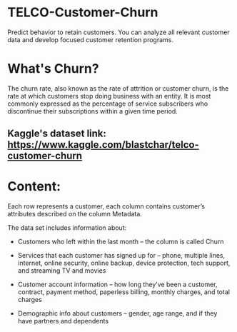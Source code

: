 # TELCO-Customer-Churn

 Predict behavior to retain customers. You can analyze all relevant customer data and develop focused customer retention programs.

 # What's Churn?

 The churn rate, also known as the rate of attrition or customer churn, is the rate at which customers stop doing business with an entity. It is most commonly expressed as the percentage of service subscribers who discontinue their subscriptions within a given time period.

 ## Kaggle's dataset link: https://www.kaggle.com/blastchar/telco-customer-churn

 # Content:

Each row represents a customer, each column contains customer’s attributes described on the column Metadata.

The data set includes information about:

- Customers who left within the last month – the column is called Churn

- Services that each customer has signed up for – phone, multiple lines, internet, online security, online backup, device protection, tech support, and streaming TV and movies

- Customer account information – how long they’ve been a customer, contract, payment method, paperless billing, monthly charges, and total charges

- Demographic info about customers – gender, age range, and if they have partners and dependents




